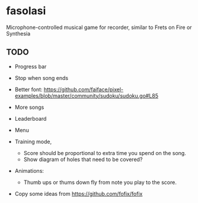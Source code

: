 # fasolasi
Microphone-controlled musical game for recorder, similar to Frets on Fire or Synthesia


## TODO
- Progress bar
- Stop when song ends
- Better font: https://github.com/faiface/pixel-examples/blob/master/community/sudoku/sudoku.go#L85
- More songs 
- Leaderboard
- Menu
- Training mode,
	- Score should be proportional to extra time you spend on the song.
	- Show diagram of holes that need to be covered?

- Animations:
	- Thumb ups or thums down fly from note you play to the score.

- Copy some ideas from https://github.com/fofix/fofix

